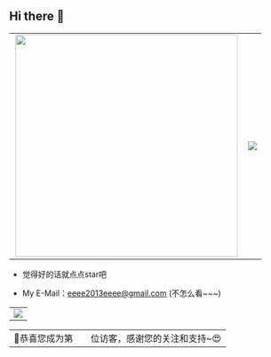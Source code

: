 ## Hi there 👋
<table>
    <tr>
        <td >
            <center><img align='right' src="https://github-readme-stats.zohan.tech/api?username=eeeeeeeeee-code&hide_title=true&hide_border=true&show_icons=true&include_all_commits=true&bg_color=0,EC6C6C,FFD479,FFFC79,73FA79&theme=graywhite&locale=cn" width="400"></center>
        </td>
        <td >
            <center><img src="https://github-profile-summary-cards.vercel.app/api/cards/profile-details?username=eeeeeeeeee-code&theme=github_dark" align="right" /></center>
        </td>
    </tr>
</table>

- 觉得好的话就点点star吧

- My E-Mail：eeee2013eeee@gmail.com (不怎么看~~~)

<table>
    <tr>
        <td><div align="center"> <img src="https://github-readme-stats.vercel.app/api/top-langs/?username=eeeeeeeeee-code&hide_title=true&hide_border=true&layout=compact&langs_count=6&text_color=000&icon_color=fff&bg_color=0,52fa5a,4dfcff,c64dff&theme=graywhite" /> </div></td>
    </tr>
</table>

<table>
  <tr>
    <td>🥰恭喜您成为第</td>
    <td><img src="https://profile-counter.glitch.me/eeeeeeeeee-code/count.svg" alt="" /></td>
    <td>位访客，感谢您的关注和支持~😍</td>
  </tr>
</table>
